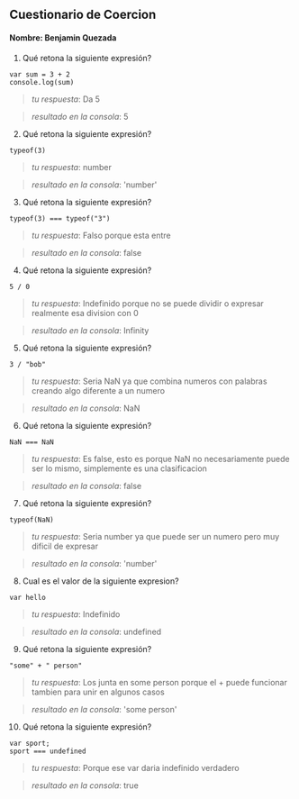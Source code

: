## Cuestionario de Coercion
#### Nombre: Benjamin Quezada

1. Qué retona la siguiente expresión?
```
var sum = 3 + 2
console.log(sum)
```

> _tu respuesta_: Da 5

> _resultado en la consola_: 5

2. Qué retona la siguiente expresión?
```
typeof(3)
```

> _tu respuesta_: number

> _resultado en la consola_: 'number'

3. Qué retona la siguiente expresión?
```
typeof(3) === typeof("3")
```

> _tu respuesta_: Falso porque esta entre

> _resultado en la consola_: false

4. Qué retona la siguiente expresión?
```
5 / 0
```

> _tu respuesta_: Indefinido porque no se puede dividir o expresar realmente esa division con 0

> _resultado en la consola_: Infinity

5. Qué retona la siguiente expresión?
```
3 / "bob"
```

> _tu respuesta_: Seria NaN ya que combina numeros con palabras creando algo diferente a un numero

> _resultado en la consola_: NaN

6. Qué retona la siguiente expresión?
```
NaN === NaN
```

> _tu respuesta_: Es false, esto es porque NaN no necesariamente puede ser lo mismo, simplemente es una clasificacion

> _resultado en la consola_: false

7. Qué retona la siguiente expresión?
```
typeof(NaN)
```

> _tu respuesta_: Seria number ya que puede ser un numero pero muy dificil de expresar

> _resultado en la consola_: 'number'

8. Cual es el valor de la siguiente expresion?
```
var hello
```

> _tu respuesta_: Indefinido 

> _resultado en la consola_: undefined

9. Qué retona la siguiente expresión?
```
"some" + " person"
```

> _tu respuesta_: Los junta en some person porque el + puede funcionar tambien para unir en algunos casos

> _resultado en la consola_: 'some person'

10. Qué retona la siguiente expresión?
```
var sport; 
sport === undefined
```

> _tu respuesta_: Porque ese var daria indefinido verdadero

> _resultado en la consola_: true


